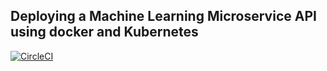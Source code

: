 ## Deploying a Machine Learning Microservice API using docker and Kubernetes

[![CircleCI](https://dl.circleci.com/status-badge/img/gh/iyke497/ML-Microservice/tree/master.svg?style=svg)](https://dl.circleci.com/status-badge/redirect/gh/iyke497/ML-Microservice/tree/master)
